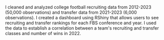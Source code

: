 I cleaned and analyzed college football recruiting data from 2012-2023 (50,000 observations) and transfer data from 2021-2023 (6,000 observations). I created a dashboard using RShiny that allows users to see recruiting and transfer rankings for each FBS conference and year. I used the data to establish a correlation between a team's recruiting and transfer classes and number of wins in 2022.
